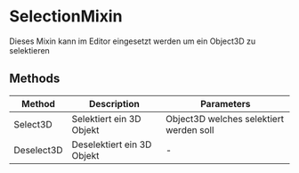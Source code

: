 # SelectionMixin

Dieses Mixin kann im Editor eingesetzt werden um ein Object3D zu selektieren

## Methods

<!-- @vuese:SelectionMixin:methods:start -->
|Method|Description|Parameters|
|---|---|---|
|Select3D|Selektiert ein 3D Objekt|Object3D welches selektiert werden soll|
|Deselect3D|Deselektiert ein 3D Objekt|-|

<!-- @vuese:SelectionMixin:methods:end -->


